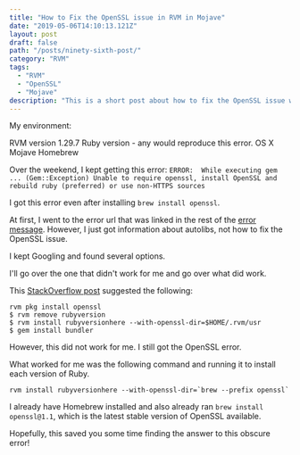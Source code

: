 ```yaml
---
title: "How to Fix the OpenSSL issue in RVM in Mojave"
date: "2019-05-06T14:10:13.121Z"
layout: post
draft: false
path: "/posts/ninety-sixth-post/"
category: "RVM"
tags:
  - "RVM"
  - "OpenSSL"
  - "Mojave"
description: "This is a short post about how to fix the OpenSSL issue with installing Ruby versions."
---
```

My environment: 

RVM version 1.29.7
Ruby version - any would reproduce this error. 
OS X Mojave 
Homebrew

Over the weekend, I kept getting this error: 
`ERROR:  While executing gem ... (Gem::Exception) Unable to require openssl, install OpenSSL and rebuild ruby (preferred) or use non-HTTPS sources`

I got this error even after installing `brew install openssl`.

At first, I went to the error url that was linked in the rest of the [error message](https://rvm.io/rvm/autolibs). However, I just got information about autolibs, not how to fix the OpenSSL issue. 

I kept Googling and found several options. 

I'll go over the one that didn't work for me and go over what did work.

This [StackOverflow post](https://stackoverflow.com/questions/15511943/troubles-with-rvm-and-openssl) suggested the following: 
```
rvm pkg install openssl
$ rvm remove rubyversion
$ rvm install rubyversionhere --with-openssl-dir=$HOME/.rvm/usr
$ gem install bundler
```

However, this did not work for me. I still got the OpenSSL error. 

What worked for me was the following command and running it to install each version of Ruby. 

``` 
rvm install rubyversionhere --with-openssl-dir=`brew --prefix openssl`
```

I already have Homebrew installed and also already ran `brew install openssl@1.1`, which is the latest stable version of OpenSSL available. 

Hopefully, this saved you some time finding the answer to this obscure error! 

